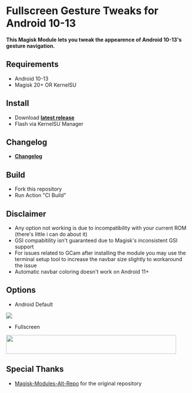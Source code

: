 # Fullscreen Gesture Tweaks for Android 10-13

**This Magisk Module lets you tweak the appearence of Android 10-13's gesture navigation.**

## Requirements
- Android 10-13
- Magisk 20+ OR KernelSU

## Install
- Download **[latest release](https://github.com/SchweGELBin/Simple-HideNavBar/releases/latest/download/Simple-HideNavBar.zip)**
- Flash via KernelSU Manager

## Changelog
- **[Changelog](https://raw.githubusercontent.com/SchweGELBin/hosts_kernelsu/master/CHANGELOG.md)**

## Build
- Fork this repository
- Run Action "CI Build"

## Disclaimer
- Any option not working is due to incompatibility with your current ROM (there's little i can do about it)
- GSI compabitility isn't guaranteed due to Magisk's inconsistent GSI support
- For issues related to GCam after installing the module you may use the terminal setup tool to increase the navbar size slightly to workaround the issue
- Automatic navbar coloring doesn't work on Android 11+

## Options

- Android Default

<p align="left">
  <img src="https://i.imgur.com/x1zcFTn.jpg">
</p>

- Fullscreen

<p align="left">
  <img width="463" height="51" src="https://i.imgur.com/q0vTxdR.png">
</p>

## Special Thanks
- [Magisk-Modules-Alt-Repo](https://github.com/Magisk-Modules-Alt-Repo/HideNavBar) for the original repository
